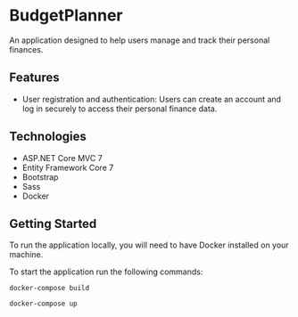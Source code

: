 # BudgetPlanner
An application designed to help users manage and track their personal finances.
## Features
- User registration and authentication: Users can create an account and log in securely to access their personal finance data.

## Technologies
- ASP.NET Core MVC 7
- Entity Framework Core 7
- Bootstrap
- Sass
- Docker

## Getting Started
To run the application locally, you will need to have Docker installed on your machine. 

To start the application run the following commands:

```
docker-compose build
```

```
docker-compose up
```
